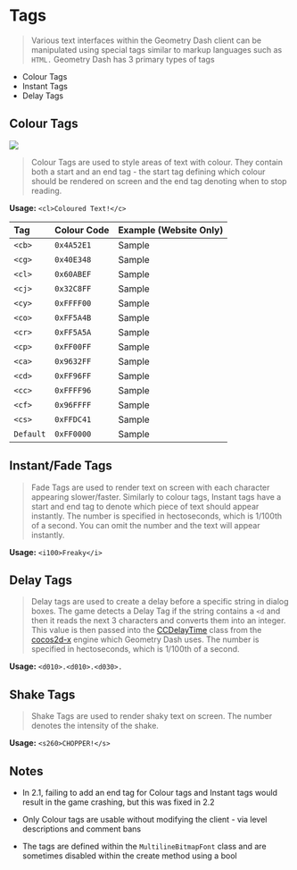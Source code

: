 # Tags

> Various text interfaces within the Geometry Dash client can be manipulated using special tags similar to markup languages such as `HTML.` Geometry Dash has 3 primary types of tags

- Colour Tags
- Instant Tags
- Delay Tags

## Colour Tags

<link rel="stylesheet" href="stylesheets/imageStyles.css">
<img src="https://raw.githubusercontent.com/Wyliemaster/gddocs/master/assets/screenshots/colour_tags.png" class="alertlayer">

> Colour Tags are used to style areas of text with colour. They contain both a start and an end tag - the start tag defining which colour should be rendered on screen and the end tag denoting when to stop reading. 

**Usage:** `<cl>Coloured Text!</c>`

<link rel="stylesheet" href="stylesheets/colour_tags.css">

| Tag       | Colour Code | Example (Website Only)                                 |
| :-------- | :---------- | :----------------------------------------------------- |
| `<cb>`    | `0x4A52E1`  | <cb>Sample</cb>                                        |
| `<cg>`    | `0x40E348`  | <cg>Sample</cg>                                        |
| `<cl>`    | `0x60ABEF`  | <cl>Sample</cg>                                        |
| `<cj>`    | `0x32C8FF`  | <cj>Sample</cj>                                        |
| `<cy>`    | `0xFFFF00`  | <cy>Sample</cy>                                        |
| `<co>`    | `0xFF5A4B`  | <co>Sample</co>                                        |
| `<cr>`    | `0xFF5A5A`  | <cr>Sample</cr>                                        |
| `<cp>`    | `0xFF00FF`  | <cp>Sample</cp>                                        |
| `<ca>`    | `0x9632FF`  | <ca>Sample</ca>                                        |
| `<cd>`    | `0xFF96FF`  | <cd>Sample</cd>                                        |
| `<cc>`    | `0xFFFF96`  | <cc>Sample</cc>                                        |
| `<cf>`    | `0x96FFFF`  | <cf>Sample</cf>                                        |
| `<cs>`    | `0xFFDC41`  | <cs>Sample</cs>                                        |
| `Default` | `0xFF0000`  | <ccDefault>Sample</ccDefault> <!-- Ha Ha funny joke--> |

## Instant/Fade Tags

> Fade Tags are used to render text on screen with each character appearing slower/faster. Similarly to colour tags, Instant tags have a start and end tag to denote which piece of text should appear instantly. The number is specified in hectoseconds, which is 1/100th of a second. You can omit the number and the text will appear instantly.

**Usage:** `<i100>Freaky</i>`

## Delay Tags

> Delay tags are used to create a delay before a specific string in dialog boxes. The game detects a Delay Tag if the string contains a `<d` and then it reads the next 3 characters and converts them into an integer. This value is then passed into the [CCDelayTime](https://docs.cocos2d-x.org/api-ref/cplusplus/V2.2/d6/dde/classcocos2d_1_1_c_c_delay_time.html) class from the [cocos2d-x](/) engine which Geometry Dash uses. The number is specified in hectoseconds, which is 1/100th of a second.

**Usage:** `<d010>.<d010>.<d030>.`

## Shake Tags

> Shake Tags are used to render shaky text on screen. The number denotes the intensity of the shake.

**Usage:** `<s260>CHOPPER!</s>`


## Notes

- In 2.1, failing to add an end tag for Colour tags and Instant tags would result in the game crashing, but this was fixed in 2.2

- Only Colour tags are usable without modifying the client - via level descriptions and comment bans

- The tags are defined within the `MultilineBitmapFont` class and are sometimes disabled within the create method using a bool
